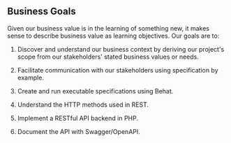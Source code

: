 ## Business Goals

Given our business value is in the learning of something 
new, it makes sense to describe business value as learning 
objectives. Our goals are to:

1. Discover and understand our business context by deriving
   our project's scope from our stakeholders' stated
   business values or needs.
   
2. Facilitate communication with our stakeholders using
   specification by example.
   
3. Create and run executable specifications using Behat.

4. Understand the HTTP methods used in REST.

5. Implement a RESTful API backend in PHP.

6. Document the API with Swagger/OpenAPI.